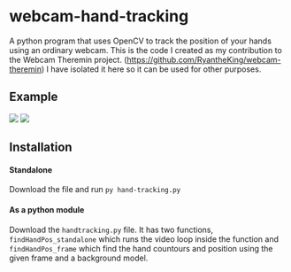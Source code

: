 # webcam-hand-tracking
A python program that uses OpenCV to track the position of your hands using an ordinary webcam.
This is the code I created as my contribution to the Webcam Theremin project. (https://github.com/RyantheKing/webcam-theremin)
I have isolated it here so it can be used for other purposes.

## Example
![](https://i.ibb.co/kDbR7Sd/unknown.png)
![](https://i.ibb.co/9h6mZ4p/unknown.png)

## Installation
#### Standalone
Download the file and run `py hand-tracking.py`

#### As a python module
Download the `handtracking.py` file. It has two functions, `findHandPos_standalone` which runs the video loop inside the function and `findHandPos_frame` which find the hand countours and position using the given frame and a background model.
